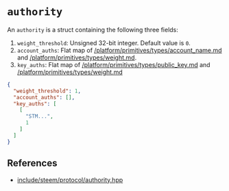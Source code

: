 
# `authority`

An `authority` is a struct containing the following three fields:

1. `weight_threshold`: Unsigned 32-bit integer. Default value is `0`.
2. `account_auths`: Flat map of [/platform/primitives/types/account_name.md](`account_name_type`) and [/platform/primitives/types/weight.md](`weight_type`).
3. `key_auths`: Flat map of [/platform/primitives/types/public_key.md](public_key_type) and [/platform/primitives/types/weight.md](`weight_type`)

```json
{
  "weight_threshold": 1,
  "account_auths": [],
  "key_auths": [
    [
      "STM...",
      1
    ]
  ]
}
```

## References

- [include/steem/protocol/authority.hpp](https://github.com/steemit/steem/blob/master/libraries/protocol/include/steem/protocol/authority.hpp)
